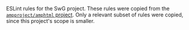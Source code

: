 ESLint rules for the SwG project. These rules were copied from the [`ampproject/amphtml` project](https://github.com/ampproject/amphtml/tree/master/build-system/eslint-rules). Only a relevant subset of rules were copied, since this project's scope is smaller.